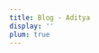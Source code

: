 ```yaml
---
title: Blog - Aditya
display: ''
plum: true
---
```


<SubNav />

<ListPosts only-date type="blog" />
